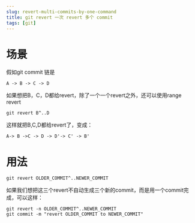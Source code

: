 ```yaml
---
slug: revert-multi-commits-by-one-command
title: git revert 一次 revert 多个 commit
tags: [git]
---
```


# 场景
假如git commit 链是
```
A -> B -> C -> D
```

如果想把B，C，D都给revert，除了一个一个revert之外，还可以使用range revert
```
git revert B^..D 
```

这样就把B,C,D都给revert了，变成：
```
A-> B ->C -> D -> D'-> C' -> B'
```

# 用法

`git revert OLDER_COMMIT^..NEWER_COMMIT`

如果我们想把这三个revert不自动生成三个新的commit，而是用一个commit完成，可以这样：
```
git revert -n OLDER_COMMIT^..NEWER_COMMIT
git commit -m "revert OLDER_COMMIT to NEWER_COMMIT"
```
